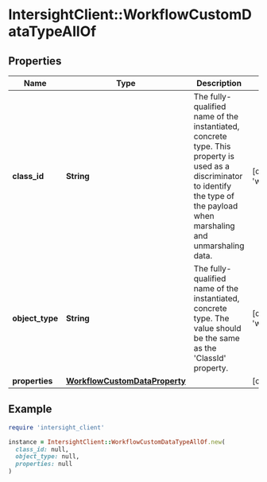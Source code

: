 # IntersightClient::WorkflowCustomDataTypeAllOf

## Properties

| Name | Type | Description | Notes |
| ---- | ---- | ----------- | ----- |
| **class_id** | **String** | The fully-qualified name of the instantiated, concrete type. This property is used as a discriminator to identify the type of the payload when marshaling and unmarshaling data. | [default to &#39;workflow.CustomDataType&#39;] |
| **object_type** | **String** | The fully-qualified name of the instantiated, concrete type. The value should be the same as the &#39;ClassId&#39; property. | [default to &#39;workflow.CustomDataType&#39;] |
| **properties** | [**WorkflowCustomDataProperty**](WorkflowCustomDataProperty.md) |  | [optional] |

## Example

```ruby
require 'intersight_client'

instance = IntersightClient::WorkflowCustomDataTypeAllOf.new(
  class_id: null,
  object_type: null,
  properties: null
)
```


